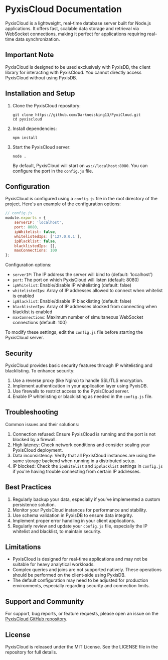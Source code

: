 # PyxisCloud Documentation

PyxisCloud is a lightweight, real-time database server built for Node.js applications. It offers fast, scalable data storage and retrieval via WebSocket connections, making it perfect for applications requiring real-time data synchronization.

## Important Note

PyxisCloud is designed to be used exclusively with PyxisDB, the client library for interacting with PyxisCloud. You cannot directly access PyxisCloud without using PyxisDB.

## Installation and Setup

1. Clone the PyxisCloud repository:
   ```
   git clone https://github.com/Darknessking13/PyxiCloud.git
   cd pyxiscloud
   ```

2. Install dependencies:
   ```
   npm install
   ```

3. Start the PyxisCloud server:
   ```
   node .
   ```

   By default, PyxisCloud will start on `ws://localhost:8080`. You can configure the port in the `config.js` file.

## Configuration

PyxisCloud is configured using a `config.js` file in the root directory of the project. Here's an example of the configuration options:

```javascript
// config.js
module.exports = {
    serverIP: 'localhost',
    port: 8080,
    ipWhitelist: false,
    whitelistedIps: ['127.0.0.1'],
    ipBlacklist: false,
    blacklistedIps: [],
    maxConnections: 100
};
```

Configuration options:
- `serverIP`: The IP address the server will bind to (default: 'localhost')
- `port`: The port on which PyxisCloud will listen (default: 8080)
- `ipWhitelist`: Enable/disable IP whitelisting (default: false)
- `whitelistedIps`: Array of IP addresses allowed to connect when whitelist is enabled
- `ipBlacklist`: Enable/disable IP blacklisting (default: false)
- `blacklistedIps`: Array of IP addresses blocked from connecting when blacklist is enabled
- `maxConnections`: Maximum number of simultaneous WebSocket connections (default: 100)

To modify these settings, edit the `config.js` file before starting the PyxisCloud server.

## Security

PyxisCloud provides basic security features through IP whitelisting and blacklisting. To enhance security:

1. Use a reverse proxy (like Nginx) to handle SSL/TLS encryption.
2. Implement authentication in your application layer using PyxisDB.
3. Use firewalls to restrict access to the PyxisCloud server.
4. Enable IP whitelisting or blacklisting as needed in the `config.js` file.

## Troubleshooting

Common issues and their solutions:

1. Connection refused: Ensure PyxisCloud is running and the port is not blocked by a firewall.
2. High latency: Check network conditions and consider scaling your PyxisCloud deployment.
3. Data inconsistency: Verify that all PyxisCloud instances are using the same storage backend when running in a distributed setup.
4. IP blocked: Check the `ipWhitelist` and `ipBlacklist` settings in `config.js` if you're having trouble connecting from certain IP addresses.

## Best Practices

1. Regularly backup your data, especially if you've implemented a custom persistence solution.
2. Monitor your PyxisCloud instances for performance and stability.
3. Use schema validation in PyxisDB to ensure data integrity.
4. Implement proper error handling in your client applications.
5. Regularly review and update your `config.js` file, especially the IP whitelist and blacklist, to maintain security.

## Limitations

- PyxisCloud is designed for real-time applications and may not be suitable for heavy analytical workloads.
- Complex queries and joins are not supported natively. These operations should be performed on the client-side using PyxisDB.
- The default configuration may need to be adjusted for production environments, especially regarding security and connection limits.

## Support and Community

For support, bug reports, or feature requests, please open an issue on the [PyxisCloud GitHub repository](https://github.com/Darknessking13/PyxiCloud.git/issues).

## License

PyxisCloud is released under the MIT License. See the LICENSE file in the repository for full details.
